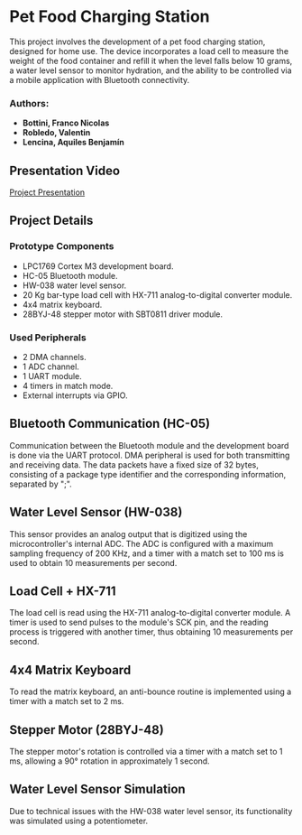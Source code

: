 # Pet Food Charging Station

This project involves the development of a pet food charging station, designed for home use. The device incorporates a load cell to measure the weight of the food container and refill it when the level falls below 10 grams, a water level sensor to monitor hydration, and the ability to be controlled via a mobile application with Bluetooth connectivity.

### Authors:
- **Bottini, Franco Nicolas**
- **Robledo, Valentin**
- **Lencina, Aquiles Benjamín**

## Presentation Video
[Project Presentation](https://drive.google.com/file/d/11WiiX82fky_-kCaf6UjTl7HnfXC9PH7j/view?usp=drive_link)

## Project Details

### Prototype Components
- LPC1769 Cortex M3 development board.
- HC-05 Bluetooth module.
- HW-038 water level sensor.
- 20 Kg bar-type load cell with HX-711 analog-to-digital converter module.
- 4x4 matrix keyboard.
- 28BYJ-48 stepper motor with SBT0811 driver module.

### Used Peripherals
- 2 DMA channels.
- 1 ADC channel.
- 1 UART module.
- 4 timers in match mode.
- External interrupts via GPIO.

## Bluetooth Communication (HC-05)
Communication between the Bluetooth module and the development board is done via the UART protocol. DMA peripheral is used for both transmitting and receiving data. The data packets have a fixed size of 32 bytes, consisting of a package type identifier and the corresponding information, separated by ";".

## Water Level Sensor (HW-038)
This sensor provides an analog output that is digitized using the microcontroller's internal ADC. The ADC is configured with a maximum sampling frequency of 200 KHz, and a timer with a match set to 100 ms is used to obtain 10 measurements per second.

## Load Cell + HX-711
The load cell is read using the HX-711 analog-to-digital converter module. A timer is used to send pulses to the module's SCK pin, and the reading process is triggered with another timer, thus obtaining 10 measurements per second.

## 4x4 Matrix Keyboard
To read the matrix keyboard, an anti-bounce routine is implemented using a timer with a match set to 2 ms.

## Stepper Motor (28BYJ-48)
The stepper motor's rotation is controlled via a timer with a match set to 1 ms, allowing a 90° rotation in approximately 1 second.

## Water Level Sensor Simulation
Due to technical issues with the HW-038 water level sensor, its functionality was simulated using a potentiometer.
